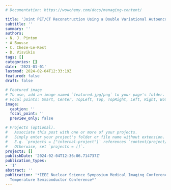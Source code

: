 ```yaml
---
# Documentation: https://wowchemy.com/docs/managing-content/

title: 'Joint PET/CT Reconstruction Using a Double Variational Autoencoder '
subtitle: ''
summary: ''
authors:
- N. J. Pinton
- A Bousse
- C. Cheze-Le-Rest
- D. Visvikis
tags: []
categories: []
date: '2023-01-01'
lastmod: 2024-02-04T12:33:19Z
featured: false
draft: false

# Featured image
# To use, add an image named `featured.jpg/png` to your page's folder.
# Focal points: Smart, Center, TopLeft, Top, TopRight, Left, Right, BottomLeft, Bottom, BottomRight.
image:
  caption: ''
  focal_point: ''
  preview_only: false

# Projects (optional).
#   Associate this post with one or more of your projects.
#   Simply enter your project's folder or file name without extension.
#   E.g. `projects = ["internal-project"]` references `content/project/deep-learning/index.md`.
#   Otherwise, set `projects = []`.
projects: []
publishDate: '2024-02-04T12:36:06.714737Z'
publication_types:
- '1'
abstract: ''
publication: '*IEEE Nuclear Science Symposium Medical Imaging Conference and Room
  Temperature Semiconductor Conference*'
---
```

